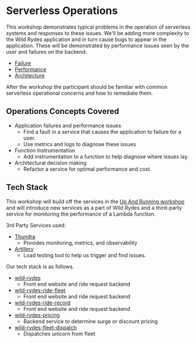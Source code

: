 # Serverless Operations
This workshop demonstrates typical problems in the operation of serverless systems and responses to these issues. We'll be adding more complexity to the Wild Rydes application and in turn cause bugs to appear in the application. These will be demonstrated by performance issues seen by the user and failures on the backend.

* [Failure](./01-failure)
* [Performance](./02-performance)
* [Architecture](./03-architecture)

After the workshop the participant should be familiar with common serverless operational concerns and how to remediate them.

## Operations Concepts Covered

* Application failures and performance issues
  * Find a fault in a service that causes the application to failure for a user.
  * Use metrics and logs to diagnose these issues
* Function Instrumentation
  * Add instrumentation to a function to help diagnose where issues lay.
* Architectural decision making
  * Refactor a service for optimal performance and cost.

## Tech Stack

This workshop will build off the services in the [Up And Running workshop](../01-up-and-running/) and will introduce new services as a part of Wild Rydes and a third-party service for monitoring the performance of a Lambda function.

3rd Party Services used:

* [Thundra](https://www.thundra.io/)
  * Provides monitoring, metrics, and observability
* [Artillery](https://artillery.io/)
  * Load testing tool to help us trigger and find issues.

Our tech stack is as follows.

* [wild-rydes](https://github.com/ServerlessOpsIO/wild-rydes)
  * Front end website and ride request backend
* [wild-rydes-ride-fleet](https://github.com/ServerlessOpsIO/wild-rydes-ride-fleet)
  * Front end website and ride request backend
* [wild-rydes-ride-record](https://github.com/ServerlessOpsIO/wild-rydes-ride-record)
  * Front end website and ride request backend
* [wild-rydes-pricing](https://github.com/ServerlessOpsIO/wild-rydes-pricing)
  * Backend service to determine surge or discount pricing
* [wild-rydes-fleet-dispatch](https://github.com/ServerlessOpsIO/wild-rydes-fleet-dispatch)
  * Dispatches unicorn from fleet
